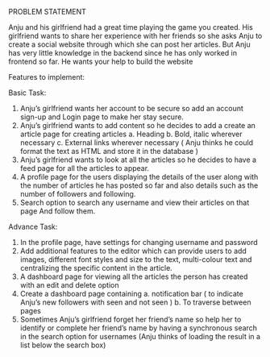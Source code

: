 PROBLEM STATEMENT

Anju and his girlfriend had a great time playing the game you created. His girlfriend
wants to share her experience with her friends so she asks Anju to create a social
website through which she can post her articles. But Anju has very little knowledge in
the backend since he has only worked in frontend so far. He wants your help to build
the website

Features to implement:

Basic Task:
1. Anju’s girlfriend wants her account to be secure so add an account sign-up
and Login page to make her stay secure.
2. Anju’s girlfriend wants to add content so he decides to add a create an article
page for creating articles
a. Heading
b. Bold, italic wherever necessary
c. External links wherever necessary
( Anju thinks he could format the text as HTML and store it in the database )
3. Anju’s girlfriend wants to look at all the articles so he decides to have a feed
page for all the articles to appear.
4. A profile page for the users displaying the details of the user along with the
number of articles he has posted so far and also details such as the number
of followers and following.
5. Search option to search any username and view their articles on that page
And follow them.

Advance Task:
1. In the profile page, have settings for changing username and password
2. Add additional features to the editor which can provide users to add images,
different font styles and size to the text, multi-colour text and centralizing the
specific content in the article.
3. A dashboard page for viewing all the articles the person has created with an
edit and delete option
4. Create a dashboard page containing
a. notification bar ( to indicate Anju’s new followers with seen and not
seen )
b. To traverse between pages
5. Sometimes Anju’s girlfriend forget her friend’s name so help her to identify or
complete her friend’s name by having a synchronous search in the search
option for usernames (Anju thinks of loading the result in a list below the
search box)
